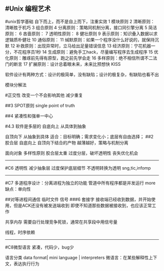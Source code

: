 #Unix 编程艺术
---

#unix哲学基础
自下而上，而不是自上而下，注重实效
1 模块原则
2 清晰原则：清晰胜于机巧
3 组合原则
4 分离原则：策略同机制分离，接口同引擎分离
5 简洁原则：
6 吝啬原则：
7 透明性原则：
8 健壮原则
9 表示原则：知识叠入数据以求逻辑质朴健壮
10 通俗原则：
11 缄默原则：如果一个程序没什么好说的，就保持沉默
12 补救原则：出现异常时，立马给出足量错误信息
13 经济原则：宁花机器一分，不花程序员1秒
14 生成原则：避免手工hack，尽量编写程序去生成程序
15 优化原则：雕琢前先得有原型，跑之前先学会走
16 多样原则：绝不相信所谓不二法门的断言
17 扩展原则：设计总着眼未来，未来比预想快
KISS

软件设计有两种方式：设计的极简单，没有缺陷；设计的极复杂，有缺陷也看不出

模块分解法


#正交性
改变一个不会影响其他
减少重复


##3 SPOT原则
single point of truth

##4  紧凑性和强单一中心


#4.3 软件是多层的
自底向上
从具体到抽象

自顶向下
从抽象到具体
适合：目标明确；需求变化小；底层有自由选择；
##2 胶合层
自底向上 自顶向下结合的产物
越薄越好，策略与机制分离


面向对象
多样性原则
胶合层太重
过度分层，破坏透明性
丧失优化机会

---
#C6 透明性
减少抽象层
过度保护底层细节
不透明转换为透明
sng,tic,infomp

---
#C7 多道程序设计：分离进程为独立的功能
管道中所有程序都是并发运行
more
缺点：单向性

##对等进程间通信
临时文件
信号
###6 套接字
接收端已经收到数据，并开始使用，但是ACK还没有被发送端收到
即使不知道那些数据被接收到，也应该正常工作

共享内存
需要自行处理竞争死锁，通常在共享段中用信号量


线程，时序依赖

---
#C8微型语言
紧凑，代码少，bug少

语言分类
data format| mini language | interpreters
微语言：在某些解释性上下文，表达执行行为











































